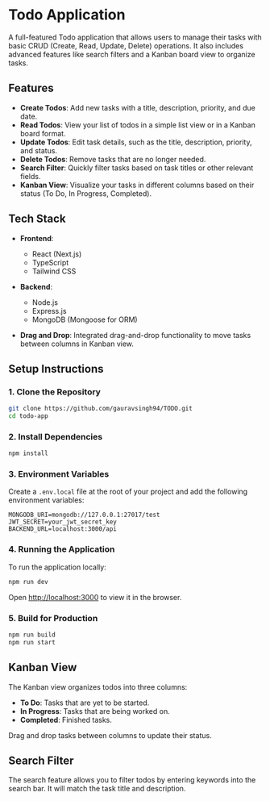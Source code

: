 # Todo Application

A full-featured Todo application that allows users to manage their tasks with basic CRUD (Create, Read, Update, Delete) operations. It also includes advanced features like search filters and a Kanban board view to organize tasks.

## Features

- **Create Todos**: Add new tasks with a title, description, priority, and due date.
- **Read Todos**: View your list of todos in a simple list view or in a Kanban board format.
- **Update Todos**: Edit task details, such as the title, description, priority, and status.
- **Delete Todos**: Remove tasks that are no longer needed.
- **Search Filter**: Quickly filter tasks based on task titles or other relevant fields.
- **Kanban View**: Visualize your tasks in different columns based on their status (To Do, In Progress, Completed).

## Tech Stack

- **Frontend**:
  - React (Next.js)
  - TypeScript
  - Tailwind CSS

- **Backend**:
  - Node.js
  - Express.js
  - MongoDB (Mongoose for ORM)

- **Drag and Drop**: Integrated drag-and-drop functionality to move tasks between columns in Kanban view.

## Setup Instructions

### 1. Clone the Repository
```bash
git clone https://github.com/gauravsingh94/TODO.git
cd todo-app
```

### 2. Install Dependencies
```bash
npm install
```

### 3. Environment Variables
Create a `.env.local` file at the root of your project and add the following environment variables:

```env
MONGODB_URI=mongodb://127.0.0.1:27017/test
JWT_SECRET=your_jwt_secret_key
BACKEND_URL=localhost:3000/api
```

### 4. Running the Application

To run the application locally:
```bash
npm run dev
```

Open [http://localhost:3000](http://localhost:3000) to view it in the browser.

### 5. Build for Production
```bash
npm run build
npm run start
```


## Kanban View

The Kanban view organizes todos into three columns:
- **To Do**: Tasks that are yet to be started.
- **In Progress**: Tasks that are being worked on.
- **Completed**: Finished tasks.

Drag and drop tasks between columns to update their status.

## Search Filter

The search feature allows you to filter todos by entering keywords into the search bar. It will match the task title and description.

